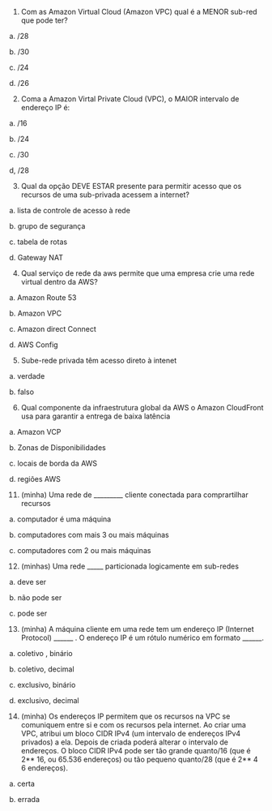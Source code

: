 1. Com as Amazon Virtual Cloud (Amazon VPC) qual é a MENOR sub-red que pode ter?

a. /28

b. /30

c. /24

d. /26


2. Coma a Amazon Virtal Private Cloud (VPC), o MAIOR intervalo de endereço IP é:

a. /16

b. /24

c. /30

d, /28


3. Qual da opção DEVE ESTAR presente para permitir acesso que os recursos de uma sub-privada acessem a internet?

a. lista de controle de acesso à rede

b. grupo de segurança

c. tabela de rotas

d. Gateway NAT


4. Qual serviço de rede da aws permite que uma empresa crie uma rede virtual dentro da AWS?

a. Amazon Route 53

b. Amazon VPC

c. Amazon direct Connect

d. AWS Config


5. Sube-rede privada têm acesso direto à intenet

a. verdade

b. falso


6. Qual componente da infraestrutura global da AWS o Amazon CloudFront usa para garantir a entrega de baixa latência

a. Amazon VCP

b. Zonas de Disponibilidades

c. locais de borda da AWS

d. regiões AWS


11. (minha) Uma rede de _________ cliente conectada para comprartilhar recursos

a. computador é uma máquina

b. computadores com mais 3 ou mais máquinas

c. computadores com 2 ou mais máquinas

12. (minhas) Uma rede _____ particionada logicamente em sub-redes

a. deve ser

b. não pode ser 

c. pode ser

13. (minha) A máquina cliente em uma rede tem um endereço IP (Internet Protocol) ______ .
O endereço IP é um rótulo numérico em formato ______. 

a. coletivo , binário

b. coletivo, decimal

c. exclusivo, binário

d. exclusivo, decimal

14. (minha) Os endereços IP permitem que os recursos na VPC se comuniquem entre si e com os recursos pela internet. Ao criar uma VPC, atribui um bloco CIDR IPv4 (um intervalo de endereços IPv4 privados) a ela. Depois de criada poderá alterar o intervalo de
endereços. O bloco CIDR IPv4 pode ser tão grande quanto/16 (que é 2** 16, ou 65.536 endereços) ou tão pequeno quanto/28 (que é 2** 4 6 endereços).

a. certa

b. errada
